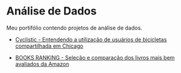 # Análise de Dados

Meu portifólio contendo projetos de análise de dados.

* [Cyclistic - Entendendo a utilização de usuários de bicicletas compartilhada em Chicago](https://github.com/FabricioCruzDev/AnaliseDeDados/tree/master/Cyclistic)

* [BOOKS RANKING - Seleção e comparação dos livros mais bem avaliados da Amazon](https://github.com/FabricioCruzDev/AnaliseDeDados/tree/master/BooksRanking)
